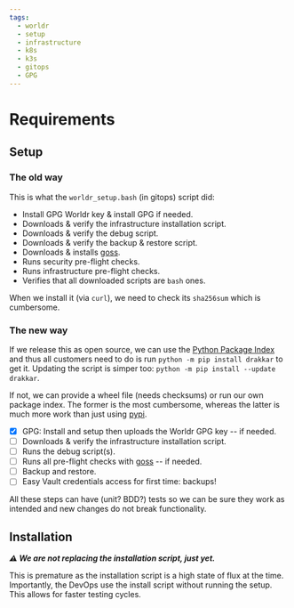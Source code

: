 ```yaml
---
tags:
  - worldr
  - setup
  - infrastructure
  - k8s
  - k3s
  - gitops
  - GPG
---
```

# Requirements

## Setup

### The old way

This is what the `worldr_setup.bash` (in gitops) script did:

* Install GPG Worldr key & install GPG if needed.
* Downloads & verify the infrastructure installation script.
* Downloads & verify the debug script.
* Downloads & verify the backup & restore script.
* Downloads & installs [goss](https://github.com/aelsabbahy/goss).
* Runs security pre-flight checks.
* Runs infrastructure pre-flight checks.
* Verifies that all downloaded scripts are `bash` ones.

When we install it (via `curl`), we need to check its `sha256sum` which is
cumbersome.

### The new way

If we release this as open source, we can use the [Python Package
Index](https://pypi.org/) and thus all customers need to do is run `python -m
pip install drakkar` to get it. Updating the script is simper too: `python -m
pip install --update drakkar`.

If not, we can provide a wheel file (needs checksums) or run our own package
index. The former is the most cumbersome, whereas the latter is much more work
than just using [pypi](https://pypi.org/).

* [X] GPG: Install and setup then uploads the Worldr GPG key -- if needed.
* [ ] Downloads & verify the infrastructure installation script.
* [ ] Runs the debug script(s).
* [ ] Runs all pre-flight checks with [goss](https://github.com/aelsabbahy/goss) -- if needed.
* [ ] Backup and restore.
* [ ] Easy Vault credentials access for first time: backups!

All these steps can have (unit? BDD?) tests so we can be sure they work as
intended and new changes do not break functionality.

## Installation

***⚠ We are not replacing the installation script, just yet.***

This is premature as the installation script is a high state of flux at the
time. Importantly, the DevOps use the install script without running the
setup. This allows for faster testing cycles.
